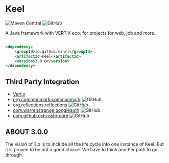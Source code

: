 # Keel

![Maven Central](https://img.shields.io/maven-central/v/io.github.sinri/Keel)
![GitHub](https://img.shields.io/github/license/sinri/Keel)

A Java framework with VERT.X eco, for projects for web, job and more.

```xml

<dependency>
    <groupId>io.github.sinri</groupId>
    <artifactId>Keel</artifactId>
    <version>3.0.0</version>
</dependency>
```

## Third Party Integration

* [Vert.x](https://vertx.io)
* [org.commonmark:commonmark](https://github.com/commonmark/commonmark-java) ![GitHub](https://img.shields.io/github/license/commonmark/commonmark-java)
* [org.reflections:reflections](https://github.com/ronmamo/reflections) ![GitHub](https://img.shields.io/github/license/ronmamo/reflections)
* [com.warrenstrange:googleauth](https://github.com/wstrange/GoogleAuth) ![GitHub](https://img.shields.io/github/license/wstrange/GoogleAuth)
* [com.github.oshi:oshi-core](https://github.com/oshi/oshi) ![GitHub](https://img.shields.io/github/license/oshi/oshi)

## ABOUT 3.0.0

The vision of 3.x is to include all the life cycle into one instance of Keel.
But it is proven to be not a good choice.
We have to think another path to go through.